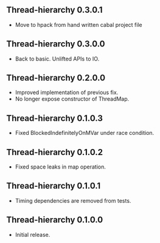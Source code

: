 ## Thread-hierarchy 0.3.0.1

* Move to hpack from hand written cabal project file

## Thread-hierarchy 0.3.0.0
* Back to basic.  Unlifted APIs to IO.

## Thread-hierarchy 0.2.0.0
* Improved implementation of previous fix.
* No longer expose constructor of ThreadMap.

## Thread-hierarchy 0.1.0.3
* Fixed BlockedIndefinitelyOnMVar under race condition.

## Thread-hierarchy 0.1.0.2
* Fixed space leaks in map operation.

## Thread-hierarchy 0.1.0.1
* Timing dependencies are removed from tests.

## Thread-hierarchy 0.1.0.0

* Initial release.
